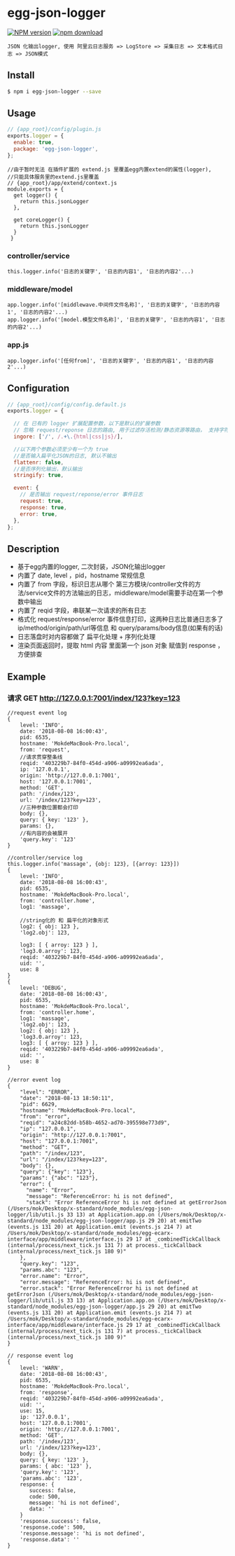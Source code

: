 # egg-json-logger

[![NPM version][npm-image]][npm-url]
[![npm download][download-image]][download-url]

[npm-image]: https://img.shields.io/npm/v/egg-json-logger.svg?style=flat-square
[npm-url]: https://npmjs.org/package/egg-json-logger
[download-image]: https://img.shields.io/npm/dm/egg-json-logger.svg?style=flat-square
[download-url]: https://npmjs.org/package/egg-json-logger

    JSON 化输出logger, 使用 阿里云日志服务 => LogStore => 采集日志 => 文本格式日志 => JSON模式

## Install

```bash
$ npm i egg-json-logger --save
```

## Usage

```js
// {app_root}/config/plugin.js
exports.logger = {
  enable: true,
  package: 'egg-json-logger',
};
```

```
//由于暂时无法 在插件扩展的 extend.js 里覆盖egg内置extend的属性(logger),
//只能具体服务里的extend.js里覆盖
// {app_root}/app/extend/context.js
module.exports = {
  get logger() {
    return this.jsonLogger
  },

  get coreLogger() {
    return this.jsonLogger
  }
 }
 ```

### controller/service
    this.logger.info('日志的关键字', '日志的内容1', '日志的内容2'...)
### middleware/model
    app.logger.info('[middlewave.中间件文件名称]', '日志的关键字', '日志的内容1', '日志的内容2'...)
    app.logger.info('[model.模型文件名称]', '日志的关键字', '日志的内容1', '日志的内容2'...)
### app.js
    app.logger.info('[任何from]', '日志的关键字', '日志的内容1', '日志的内容2'...)
## Configuration

```js
// {app_root}/config/config.default.js
exports.logger = {

  // 在 已有的 logger 扩展配置参数，以下是默认的扩展参数
  // 忽略 request/reponse 日志的路由, 用于过滤存活检测/静态资源等路由， 支持字符和正则
  ingore: ['/', /.+\.{html|css|js}/],

  //以下两个参数必须至少有一个为 true
  //是否输入扁平化JSON的日志, 默认不输出
  flattenr: false,
  //是否序列化输出，默认输出
  stringify: true,

  event: {
    // 是否输出 request/reponse/error 事件日志
    request: true,
    response: true,
    error: true,
  },
};
```


## Description
* 基于egg内置的logger, 二次封装，JSON化输出logger
* 内置了 date, level ，pid，hostname 常规信息
* 内置了 from 字段，标识日志从哪个 第三方模块/controller文件的方法/service文件的方法输出的日志，middleware/model需要手动在第一个参数中输出
* 内置了 reqid 字段，串联某一次请求的所有日志
* 格式化 request/response/error 事件信息打印，这两种日志比普通日志多了 ip/method/origin/path/url等信息 和 query/params/body信息(如果有的话)
* 日志落盘时对内容都做了 扁平化处理 + 序列化处理
* 渲染页面返回时，提取 html 内容 里面第一个 json 对象 赋值到 response ，方便排查

## Example
### 请求 GET http://127.0.0.1:7001/index/123?key=123
```
//request event log
{
    level: 'INFO',
    date: '2018-08-08 16:00:43',
    pid: 6535,
    hostname: 'MokdeMacBook-Pro.local',
    from: 'request',
    //请求贯穿整条线
    reqid: '403229b7-84f0-454d-a906-a09992ea6ada',
    ip: '127.0.0.1',
    origin: 'http://127.0.0.1:7001',
    host: '127.0.0.1:7001',
    method: 'GET',
    path: '/index/123',
    url: '/index/123?key=123',
    //三种参数位置都会打印
    body: {},
    query: { key: '123' },
    params: {},
    //有内容的会被展开
    'query.key': '123'
}
```

```
//controller/service log
this.logger.info('massage', {obj: 123}, [{arroy: 123}])
{
    level: 'INFO',
    date: '2018-08-08 16:00:43',
    pid: 6535,
    hostname: 'MokdeMacBook-Pro.local',
    from: 'controller.home',
    log1: 'massage',

    //string化的 和 扁平化的对象形式
    log2: { obj: 123 },
    'log2.obj': 123,

    log3: [ { arroy: 123 } ],
    'log3.0.arroy': 123,
    reqid: '403229b7-84f0-454d-a906-a09992ea6ada',
    uid: '',
    use: 8
}
{
    level: 'DEBUG',
    date: '2018-08-08 16:00:43',
    pid: 6535,
    hostname: 'MokdeMacBook-Pro.local',
    from: 'controller.home',
    log1: 'massage',
    'log2.obj': 123,
    log2: { obj: 123 },
    'log3.0.arroy': 123,
    log3: [ { arroy: 123 } ],
    reqid: '403229b7-84f0-454d-a906-a09992ea6ada',
    uid: '',
    use: 8
}
```
```
//error event log
{
    "level": "ERROR",
    "date": "2018-08-13 18:50:11",
    "pid": 6629,
    "hostname": "MokdeMacBook-Pro.local",
    "from": "error",
    "reqid": "a24c82dd-b58b-4652-ad70-395598e773d9",
    "ip": "127.0.0.1",
    "origin": "http://127.0.0.1:7001",
    "host": "127.0.0.1:7001",
    "method": "GET",
    "path": "/index/123",
    "url": "/index/123?key=123",
    "body": {},
    "query": {"key": "123"},
    "params": {"abc": "123"},
    "error": {
      "name": "Error",
      "message": "ReferenceError: hi is not defined",
      "stack": "Error ReferenceError hi is not defined at getErrorJson (/Users/mok/Desktop/x-standard/node_modules/egg-json-logger/lib/util.js 33 13) at Application.app.on (/Users/mok/Desktop/x-standard/node_modules/egg-json-logger/app.js 29 20) at emitTwo (events.js 131 20) at Application.emit (events.js 214 7) at /Users/mok/Desktop/x-standard/node_modules/egg-ecarx-interface/app/middleware/interface.js 29 17 at _combinedTickCallback (internal/process/next_tick.js 131 7) at process._tickCallback (internal/process/next_tick.js 180 9)"
    },
    "query.key": "123",
    "params.abc": "123",
    "error.name": "Error",
    "error.message": "ReferenceError: hi is not defined",
    "error.stack": "Error ReferenceError hi is not defined at getErrorJson (/Users/mok/Desktop/x-standard/node_modules/egg-json-logger/lib/util.js 33 13) at Application.app.on (/Users/mok/Desktop/x-standard/node_modules/egg-json-logger/app.js 29 20) at emitTwo (events.js 131 20) at Application.emit (events.js 214 7) at /Users/mok/Desktop/x-standard/node_modules/egg-ecarx-interface/app/middleware/interface.js 29 17 at _combinedTickCallback (internal/process/next_tick.js 131 7) at process._tickCallback (internal/process/next_tick.js 180 9)"
}

```

```
// response event log
{
    level: 'WARN',
    date: '2018-08-08 16:00:43',
    pid: 6535,
    hostname: 'MokdeMacBook-Pro.local',
    from: 'response',
    reqid: '403229b7-84f0-454d-a906-a09992ea6ada',
    uid: '',
    use: 15,
    ip: '127.0.0.1',
    host: '127.0.0.1:7001',
    origin: 'http://127.0.0.1:7001',
    method: 'GET',
    path: '/index/123',
    url: '/index/123?key=123',
    body: {},
    query: { key: '123' },
    params: { abc: '123' },
    'query.key': '123',
    'params.abc': '123',
    response: {
       success: false,
       code: 500,
       message: 'hi is not defined',
       data: ''
    }
    'response.success': false,
    'response.code': 500,
    'response.message': 'hi is not defined',
    'response.data': ''
}
```
